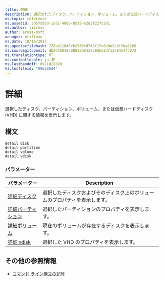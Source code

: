 ```yaml
---
title: 詳細
description: 選択されたディスク、パーティション、ボリューム、または仮想ハードディスク (VHD) に関する情報を表示する詳細コマンドの参照記事です。
ms.topic: reference
ms.assetid: 305755bd-1a51-486b-8515-62d3f227c291
ms.author: lizross
author: eross-msft
manager: mtillman
ms.date: 10/16/2017
ms.openlocfilehash: 728e411840cb2583fd746f17c6e0e2a8ffba82b5
ms.sourcegitcommit: db2d46842c68813d043738d6523f13d8454fc972
ms.translationtype: MT
ms.contentlocale: ja-JP
ms.lasthandoff: 09/10/2020
ms.locfileid: "89628644"
---
```

# <a name="detail"></a>詳細

選択したディスク、パーティション、ボリューム、または仮想ハードディスク (VHD) に関する情報を表示します。

## <a name="syntax"></a>構文

```
detail disk
detail partition
detail volume
detail vdisk
```

### <a name="parameters"></a>パラメーター

| パラメーター | Description |
| --------- | ----------- |
| [詳細ディスク](detail-disk.md) | 選択したディスクおよびそのディスク上のボリュームのプロパティを表示します。 |
| [詳細パーティション](detail-partition.md) | 選択したパーティションのプロパティを表示します。 |
| [詳細ボリューム](detail-volume.md) | 現在のボリュームが存在するディスクを表示します。 |
| [詳細 vdisk](detail-vdisk.md) | 選択した VHD のプロパティを表示します。 |

## <a name="additional-references"></a>その他の参照情報

- [コマンド ライン構文の記号](command-line-syntax-key.md)
